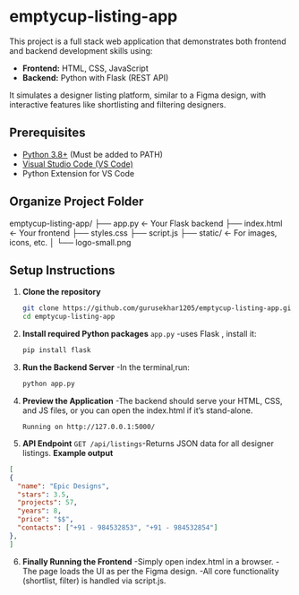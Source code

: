 # emptycup-listing-app

This project is a full stack web application that demonstrates both frontend and backend development skills using:

- **Frontend:** HTML, CSS, JavaScript
- **Backend:** Python with Flask (REST API)

It simulates a designer listing platform, similar to a Figma design, with interactive features like shortlisting and filtering designers.


## Prerequisites

- [Python 3.8+](https://www.python.org/downloads/) (Must be added to PATH)
- [Visual Studio Code (VS Code)](https://code.visualstudio.com/)
- Python Extension for VS Code

## Organize Project Folder
 emptycup-listing-app/
├── app.py             ← Your Flask backend
├── index.html         ← Your frontend
├── styles.css
├── script.js
├── static/            ← For images, icons, etc.
│   └── logo-small.png


## Setup Instructions

1. **Clone the repository**
   ```bash
   git clone https://github.com/gurusekhar1205/emptycup-listing-app.git
   cd emptycup-listing-app
   
2. **Install required Python packages**
`app.py` -uses Flask , install it:
   ```bash
   pip install flask
   
3. **Run the Backend Server**
-In the terminal,run:
   ```bash
   python app.py
   
4. **Preview the Application**
-The backend should serve your HTML, CSS, and JS files, or you can open the index.html if 
     it’s stand-alone.
   ```nginx
   Running on http://127.0.0.1:5000/
   ```
5. **API Endpoint**
`GET /api/listings`-Returns JSON data for all designer listings.
  **Example output**
  ```json 
  [
  {
    "name": "Epic Designs",
    "stars": 3.5,
    "projects": 57,
    "years": 8,
    "price": "$$",
    "contacts": ["+91 - 984532853", "+91 - 984532854"]
  },
]
 ```

6. **Finally Running the Frontend**
-Simply open index.html in a browser.
-The page loads the UI as per the Figma design.
-All core functionality (shortlist, filter) is handled via script.js.



